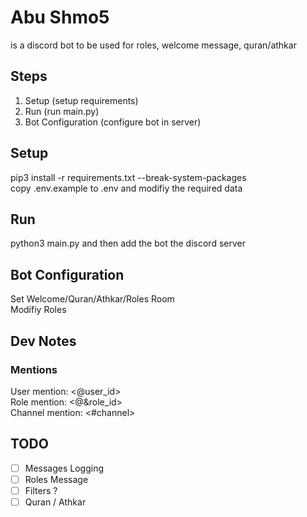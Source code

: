 # Abu Shmo5
is a discord bot to be used for roles, welcome message, quran/athkar

## Steps
1. Setup (setup requirements)
2. Run (run main.py)
3. Bot Configuration (configure bot in server)

## Setup

pip3 install -r requirements.txt --break-system-packages \
copy .env.example to .env and modifiy the required data

## Run

python3 main.py and then add the bot the discord server

## Bot Configuration

Set Welcome/Quran/Athkar/Roles Room \
Modifiy Roles

## Dev Notes

### Mentions

User mention: <@user_id> \
Role mention: <@&role_id> \
Channel mention: <#channel>

## TODO

- [ ] Messages Logging
- [ ] Roles Message
- [ ] Filters ?
- [ ] Quran / Athkar